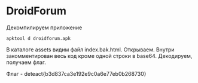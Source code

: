 # DroidForum
Декомпилируем приложение
```shell
apktool d droidforum.apk
```

В каталоге assets видим файл index.bak.html. Открываем. Внутри закомментирован весь код кроме одной строки в base64. Декодируем, получаем флаг.

Флаг - deteact{b3d837ca3e192e9c0a6e77eb0b268730}